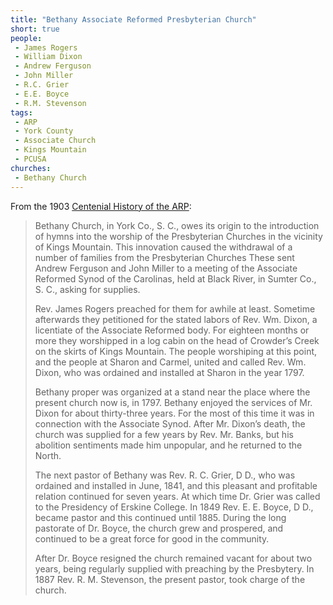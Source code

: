 ```yaml
---
title: "Bethany Associate Reformed Presbyterian Church"
short: true
people:
 - James Rogers
 - William Dixon
 - Andrew Ferguson
 - John Miller
 - R.C. Grier
 - E.E. Boyce
 - R.M. Stevenson
tags:
 - ARP
 - York County
 - Associate Church
 - Kings Mountain
 - PCUSA
churches:
 - Bethany Church
---
```


From the 1903 [Centenial History of the ARP](https://books.google.com/books?id=eco5AQAAMAAJ):

> Bethany Church, in York Co., S. C., owes its origin to the introduction of hymns into the worship of the Presbyterian Churches in the vicinity of Kings Mountain. This innovation caused the withdrawal of a number of families from the Presbyterian Churches These sent Andrew Ferguson and John Miller to a meeting of the Associate Reformed Synod of the Carolinas, held at Black River, in Sumter Co., S. C., asking for supplies.
>
> Rev. James Rogers preached for them for awhile at least. Sometime afterwards they petitioned for the stated labors of Rev. Wm. Dixon, a licentiate of the Associate Reformed body. For eighteen months or more they worshipped in a log cabin on the head of Crowder’s Creek on the skirts of Kings Mountain. The people worshiping at this point, and the people at Sharon and Carmel, united and called Rev. Wm. Dixon, who was ordained and installed at Sharon in the year 1797.
>
> Bethany proper was organized at a stand near the place where the present church now is, in 1797. Bethany enjoyed the services of Mr. Dixon for about thirty-three years. For the most of this time it was in connection with the Associate Synod. After Mr. Dixon’s death, the church was supplied for a few years by Rev. Mr. Banks, but his abolition sentiments made him unpopular, and he returned to the North.
>
> The next pastor of Bethany was Rev. R. C. Grier, D D., who was ordained and installed in June, 1841, and this pleasant and profitable relation continued for seven years. At which time Dr. Grier was called to the Presidency of Erskine College. In 1849 Rev. E. E. Boyce, D D., became pastor and this continued until 1885. During the long pastorate of Dr. Boyce, the church grew and prospered, and continued to be a great force for good in the community.
>
> After Dr. Boyce resigned the church remained vacant for about two years, being regularly supplied with preaching by the Presbytery. In 1887 Rev. R. M. Stevenson, the present pastor, took charge of the church.
